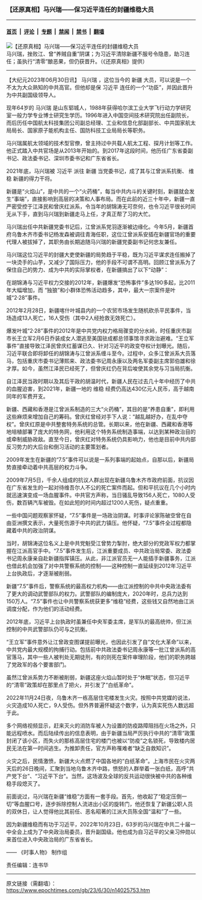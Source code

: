 ### 【还原真相】马兴瑞——保习近平连任的封疆维稳大员

---

#### [首页](../../../..?n14025753) &nbsp;|&nbsp; [评论](../../../../../epoch-comment?n14025753) &nbsp;|&nbsp; [专题](../../../../../epoch-special?n14025753) &nbsp;|&nbsp; [禁闻](../../../../../epoch-news?n14025753) &nbsp;|&nbsp; [禁书](../../../../../books?n14025753) &nbsp;|&nbsp; [翻墙](https://github.com/gfw-breaker/nogfw/blob/master/README.md?n14025753)


<div><img alt="【还原真相】马兴瑞——保习近平连任的封疆维稳大员" class="attachment-djy_600_400 size-djy_600_400 wp-post-image" src="https://i.epochtimes.com/assets/uploads/2023/06/id14025755-f6b4097ee0d6e1f7f8cbc193-600x400.jpg"/>
<div class="caption">
 马兴瑞，挫败江、曾“养贼自重”阴谋；为习近平清除新疆不服号令隐患，助习连任；虽执行“清零”酿恶果，但仍获晋升。（《还原真相》提供）
</div></div><hr/><div class="post_content" id="artbody" itemprop="articleBody">
 <!-- article content begin -->
 <p>
  【大纪元2023年06月30日讯】
  <ok href="https://www.epochtimes.com/gb/tag/%E9%A9%AC%E5%85%B4%E7%91%9E.html">
   马兴瑞
  </ok>
  ，这位当今的
  <ok href="https://www.epochtimes.com/gb/tag/%E6%96%B0%E7%96%86.html">
   新疆
  </ok>
  大员，可以说是一个不太为大众熟知的中共高官。但他却是保
  <ok href="https://www.epochtimes.com/gb/tag/%E4%B9%A0%E8%BF%91%E5%B9%B3.html">
   习近平
  </ok>
  连任的一个“功臣”，并因此晋升为中共副国级领导人。
 </p>
 <p>
  现年64岁的
  <ok href="https://www.epochtimes.com/gb/tag/%E9%A9%AC%E5%85%B4%E7%91%9E.html">
   马兴瑞
  </ok>
  是山东郓城人，1988年获得哈尔滨工业大学飞行动力学研究室一般力学专业博士研究生学历。1996年进入中国空间技术研究院出任副院长，而后历任中国航太科技集团公司副总经理、工业和信息化部副部长、中共国家航太局局长、国家原子能机构主任、国防科技工业局局长等职务。
 </p>
 <p>
  <center>
  </center>
  <p>
   马兴瑞属航太领域的技术型官僚，曾主持过中共载人航太工程、探月计划等工作。他正式踏入中共官场是从2013年开始的。到2017年这段时间，他历任广东省委副书记、政法委书记、深圳市委书记和广东省省长。
  </p>
  <p>
   2021年底，马兴瑞被
   <ok href="https://www.epochtimes.com/gb/tag/%E4%B9%A0%E8%BF%91%E5%B9%B3.html">
    习近平
   </ok>
   派往
   <ok href="https://www.epochtimes.com/gb/tag/%E6%96%B0%E7%96%86.html">
    新疆
   </ok>
   当党委书记，成了其与江曾派系抗衡、
   <ok href="https://www.epochtimes.com/gb/tag/%E7%BB%B4%E7%A8%B3.html">
    维稳
   </ok>
   新疆的得力干将。
  </p>
  <p>
   新疆是“火焰山”，是中共的一个“火药桶”，每当中共内斗的关键时刻，新疆就会发生“事端”，直接影响到高层的决策和人事布局。而在此前的近三十年中，新疆一直严密受控于江泽民和曾庆红派系，令当年的胡锦涛无可奈何，也令习近平很长时间无从下手，直到马兴瑞到新疆走马上任，才真正帮了习的大忙。
  </p>
  <p>
   马兴瑞出任中共新疆党委书记后，江曾派系党羽逐渐被边缘化。今年5月，新疆首府乌鲁木齐市委书记杨发森被调往青海任职，这位江曾派系安插在新疆官场的重要代理人被拔掉了，其职务由长期追随马兴瑞的新疆党委副书记何忠友兼任。
  </p>
  <p>
   马兴瑞这位习近平的封疆大吏使新疆的局势趋于平稳，既为习近平谋求连任搬掉了一块烫手的山芋，又减少了国际压力，他的手段不可谓不高明。回顾江曾派系为了保住自己的势力、成为中共的实际掌权者，在新疆搞出了以下“动静”：
  </p>
  <p>
   在胡锦涛与习近平权力交接的2012年，新疆爆发“恐怖事件”多达190多起，比2011年大幅增加，而 “独狼”和小群体恐怖活动趋多，其中，最大一宗案件是叶城“2·28”事件。
  </p>
  <p>
   2012年2月28日，新疆喀什叶城县内的一个农贸市场发生随机砍杀平民事件，当场造成13人死亡，16人受伤（其中2人经抢救无效死亡）。
  </p>
  <p>
   爆发叶城“2·28”事件的2012年是中共党内权力格局骤变的分水岭，时任重庆市副市长王立军2月6日乔装成女人潜逃至美国驻成都总领事馆寻求政治避难。“王立军事件”直接导致江泽民曾庆红蓄谋已久、针对习近平的政变夺权计划曝光。随后，习近平联合即将卸任的胡锦涛与江曾派系缠斗至今。过程中，众多江曾派系大员落马，包括重庆市委书记薄熙来、政法委书记周永康以及两名军委副主席郭伯雄和徐才厚。如今，虽然江泽民已经死了，但曾庆红仍在背后唆使其余党与习当局抗衡。
  </p>
  <p>
   自江泽民当政时期以及其后干政的胡温时代，新疆人民在过去几十年中经历了中共的血腥迫害，到2021年，新疆一地的
   <ok href="https://www.epochtimes.com/gb/tag/%E7%BB%B4%E7%A8%B3.html">
    维稳
   </ok>
   经费仍高达430亿元人民币，高于越南同年的军费开支。
  </p>
  <p>
   新疆、西藏和香港是江曾派系制造的三大“火药桶”，其目的是“养患自重”，即利用这些麻烦来增加自己的筹码。曾庆红曾经对手下人说：“越乱越好办，在乱中夺权”。曾庆红原是中共整套特务系统的总管。长期以来，他在新疆、西藏和香港等地培植部署了庞大的特务网，他利用这个特务系统制造事端，以达到某种政治目的或牵制威胁政敌。直至今日，曾庆红对特务系统仍具影响力，他也是目前中共内部反习势力的大后台和倒习活动的主要策划者。
  </p>
  <p>
   2009年发生在新疆的“7.5”事件可以说是一系列事端的起始点，自那以后，新疆局势直接牵动着中共高层的权力斗争。
  </p>
  <p>
   2009年7月5日，千余人组成的抗议人群出现在新疆乌鲁木齐市政府前面，抗议因在广东省发生的一起对待维吾尔人不公的死亡案件而起。但和平抗议在几个小时内就迅速演变成一场血腥事件。中共官方声称，当日骚乱导致156人死亡，1080人受伤，数百辆汽车被毁。在如此短的时间内超过1200人死伤，疑点重重。
  </p>
  <p>
   一些中国问题观察家怀疑，“7.5”事件是一场政治阴谋。时事评论家陈破空曾在自由亚洲撰文表示，大量死伤源于中共的武力镇压。他怀疑，“7.5”事件全过程都隐藏着中共的政治阴谋。
  </p>
  <p>
   当时，胡锦涛这位名义上是中共党魁受江曾势力掣肘，绝大部分的党政军权力都掌握在江派高官手中。“7.5”事件发生后，江派重要成员、中共政治局常委、政法委书记周永康亲自赴新疆指挥镇压。从此，非江派官员无一人能插手新疆事务，江派也借此机会加强了对中共警察系统的控制——这种控制一直延续到2012年习近平上台执政后，才逐渐被削弱。
  </p>
  <p>
   新疆“7.5”事件后，警察系统的最高权力机构——由江派控制的中共中央政法委有了更大的调动武警部队的权力。武警部队的编制庞大，2020年时，总兵力达到150万人。“7.5”事件也让中共警察系统获更多“维稳”经费，这些钱又自然地由江派调度分配，作为他们的活动经费。
  </p>
  <p>
   2012年底，习近平上台执政时虽兼任中央军委主席，是军队的最高统帅，但江派控制的中共武警部队仍可与之抗衡。
  </p>
  <p>
   <center>
   </center>
   <p>
    “王立军”事件意外让江曾政变图谋提前曝光，也因此引发了自“文化大革命”以来，中共党内最大规模的拘捕行动。包括前中共政法委书记周永康等一批江曾派系的高官落马，其中一些人被判处无期徒刑，有的则死在案件审理阶段，他们的职务跨越了党政军的各个要害部门。
   </p>
   <p>
    虽然江曾派系势力不断被削弱，新疆这座火焰山暂时处于“休眠”状态，但习近平的“清零”政策却在那里点了把火，并引发了“白纸革命”。
   </p>
   <p>
    2022年11月24日夜，乌鲁木齐一栋高层住宅楼发生火灾。按照中共党媒的说法，火灾造成10人死亡，9人受伤。但外界普遍怀疑这个数字，认为真实死伤人数远超于此。
   </p>
   <p>
    多个网络视频显示，赶来灭火的消防车被人为设置的防疫路障阻挡在火场之外，只能远程喷水。而后陆续传出的信息表明，由于新疆当局严厉执行中共的“清零”政策封闭了该小区，而失火的那栋高层住宅的楼门也被以“防疫”之名锁死，导致楼内居民无法在第一时间逃生。为推卸责任，官方声称罹难者“缺乏自救知识”。
   </p>
   <p>
    火灾之后，民情激愤，新疆大火点燃了中国各地的“白纸革命”。上海市民在火灾两天后的26日晚间，汇聚到当地乌鲁木齐中路，愤怒的人群举着一张白纸，高呼“共产党下台”、“习近平下台”。当然，这场波及全球的反共运动很快被中共的各种维稳手段熄灭了。
   </p>
   <p>
    前面说过，马兴瑞在新疆“维稳”方面有一套手段。首先，他收起了“稳定压倒一切”等血腥口号，逐步拆除控制人流进出小区的旋转门，他还恢复了新疆公职人员的双休日，让人觉得他比其前任、恶名昭著的江派大员陈全国“温和”了一些。
   </p>
   <p>
    因为新疆维稳而有功于习近平，2022年10月23日，63岁的马兴瑞在中共二十届一中全会上成为了中央政治局委员，晋升副国级。他也成为自习近平的父亲习仲勋以来首位进入中央政治局的广东省省长。
   </p>
   <p>
    ——
    <ok href="https://www.epochtimes.com/gb/tag/%E6%99%82%E4%BA%8B%E4%BA%BA%E7%89%A9.html">
     《时事人物》
    </ok>
    制作组
   </p>
   <p>
    责任编辑：连书华
   </p>
   <!-- article content end -->
   <div id="below_article_ad">
   </div>
  </p>
 </p>
</div>


---

原文链接（需翻墙）：https://www.epochtimes.com/gb/23/6/30/n14025753.htm